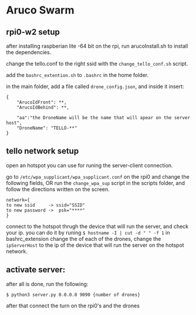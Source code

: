# Aruco Swarm

## rpi0-w2 setup

after installing raspberian lite -64 bit on the rpi, run 
arucoInstall.sh to install the dependencies.

change the tello.conf to the right ssid with the `change_tello_conf.sh` script.

add the `bashrc_extention.sh` to `.bashrc` in the home folder.

in the main folder, add a file called `drone_config.json`, and inside it insert:

```
{
    "ArucoIdFront": **,
    "ArucoIdBehind": **,
    
    "aa":"the DroneName will be the name that will apear on the server host",
    "DroneName": "TELLO-**"
}
```

## tello network setup

open an hotspot you can use for runing the server-client connection.

go to `/etc/wpa_supplicant/wpa_supplicant.conf` on the rpi0 and change the following fields,
OR run the `change_wpa_sup` script in the scripts folder, and follow the directions written on the screen.
```
network={
to new ssid     -> ssid="SSID"
to new password ->  psk="****"
}
```

connect to the hotspot thrugh the device that will run the server, and check your ip.
you can do it by runing `$ hostname -I | cut -d " " -f 1`
in bashrc_extension change the of each of the drones, change the `ipServerHost` 
to the ip of the device that will run the server on the hotspot network.

## activate server:

after all is done, run the following:

```
$ python3 server.py 0.0.0.0 9090 {number of drones}
```

after that connect the turn on the rpi0's and the drones